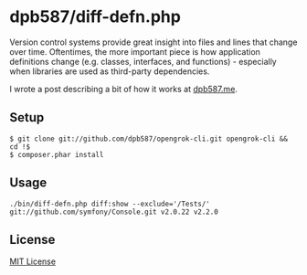 dpb587/diff-defn.php
====================

Version control systems provide great insight into files and lines that change over time. Oftentimes, the more important
piece is how application definitions change (e.g. classes, interfaces, and functions) - especially when libraries are
used as third-party dependencies.

I wrote a post describing a bit of how it works at [dpb587.me](/blog/2013/03/07/comparing-php-application-definitions.html).


Setup
-----

    $ git clone git://github.com/dpb587/opengrok-cli.git opengrok-cli && cd !$
    $ composer.phar install


Usage
-----

    ./bin/diff-defn.php diff:show --exclude='/Tests/' git://github.com/symfony/Console.git v2.0.22 v2.2.0


License
-------

[MIT License](./LICENSE)
